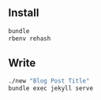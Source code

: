 ## Install

```bash
bundle
rbenv rehash
```

## Write

```bash
./new "Blog Post Title"
bundle exec jekyll serve
```
